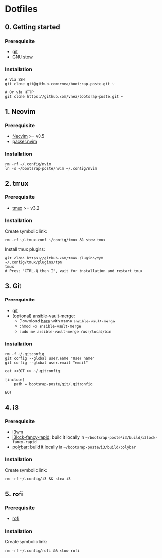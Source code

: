 # Dotfiles

## 0. Getting started

### Prerequisite

* [git](https://git-scm.com/)
* [GNU stow](https://www.gnu.org/software/stow/)

### Installation

```shell
# Via SSH
git clone git@github.com:vnea/bootsrap-poste.git ~

# Or via HTTP
git clone https://github.com/vnea/bootsrap-poste.git ~
```

## 1. Neovim

### Prerequisite

* [Neovim](https://neovim.io/) >= v0.5
* [packer.nvim](https://github.com/wbthomason/packer.nvim)

### Installation

```shell
rm -rf ~/.config/nvim
ln -s ~/bootsrap-poste/nvim ~/.config/nvim
```

## 2. tmux

### Prerequisite

* [tmux](https://github.com/tmux/tmux) >= v3.2

### Installation

Create symbolic link:

```shell
rm -rf ~/.tmux.conf ~/config/tmux && stow tmux
```

Install tmux plugins:

```shell
git clone https://github.com/tmux-plugins/tpm ~/.config/tmux/plugins/tpm
tmux
# Press "CTRL-Q then I", wait for installation and restart tmux
```

## 3. Git

### Prerequisite

* [git](https://git-scm.com/)
* (optional) ansible-vault-merge:
    * Download [here](https://raw.githubusercontent.com/building5/ansible-vault-tools/master/ansible-vault-merge.sh)
      with name `ansible-vault-merge`
    * ```chmod +x ansible-vault-merge```
    * ```sudo mv ansible-vault-merge /usr/local/bin```

### Installation

```shell
rm -f ~/.gitconfig
git config --global user.name "User name"
git config --global user.email "email"

cat <<EOT >> ~/.gitconfig

[include]
    path = bootsrap-poste/git/.gitconfig

EOT
```

## 4. i3

### Prerequisite

* [i3wm](https://i3wm.org/)
* [i3lock-fancy-rapid](https://github.com/yvbbrjdr/i3lock-fancy-rapid): build it locally
  in `~/bootsrap-poste/i3/build/i3lock-fancy-rapid`
* [polybar](https://github.com/polybar/polybar): build it locally in `~/bootsrap-poste/i3/build/polybar`

### Installation

Create symbolic link:

```shell
rm -rf ~/.config/i3 && stow i3
```

## 5. rofi

### Prerequisite

* [rofi](https://github.com/davatorium/rofi)

### Installation

Create symbolic link:

```shell
rm -rf ~/.config/rofi && stow rofi
```
